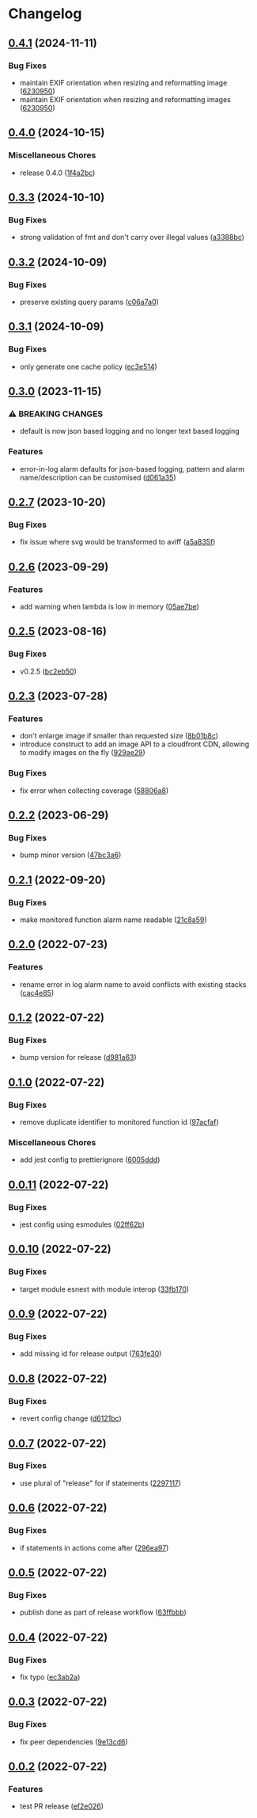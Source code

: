 # Changelog

## [0.4.1](https://github.com/buildigo/aws-cdk-patterns/compare/v0.4.0...v0.4.1) (2024-11-11)


### Bug Fixes

* maintain EXIF orientation when resizing and reformatting image ([6230950](https://github.com/buildigo/aws-cdk-patterns/commit/6230950688508e3550b86785cf210e8b24cc52d8))
* maintain EXIF orientation when resizing and reformatting images ([6230950](https://github.com/buildigo/aws-cdk-patterns/commit/6230950688508e3550b86785cf210e8b24cc52d8))

## [0.4.0](https://github.com/buildigo/aws-cdk-patterns/compare/v0.3.3...v0.4.0) (2024-10-15)


### Miscellaneous Chores

* release 0.4.0 ([1f4a2bc](https://github.com/buildigo/aws-cdk-patterns/commit/1f4a2bc1e449c7d6b76fad549aa42f784ac7a7a6))

## [0.3.3](https://github.com/buildigo/aws-cdk-patterns/compare/v0.3.2...v0.3.3) (2024-10-10)


### Bug Fixes

* strong validation of fmt and don't carry over illegal values ([a3388bc](https://github.com/buildigo/aws-cdk-patterns/commit/a3388bc090dea14d2c474777f0aee1453bc5aecd))

## [0.3.2](https://github.com/buildigo/aws-cdk-patterns/compare/v0.3.1...v0.3.2) (2024-10-09)


### Bug Fixes

* preserve existing query params ([c06a7a0](https://github.com/buildigo/aws-cdk-patterns/commit/c06a7a0e2d3322e9a5d6519683da084acad4623d))

## [0.3.1](https://github.com/buildigo/aws-cdk-patterns/compare/v0.3.0...v0.3.1) (2024-10-09)


### Bug Fixes

* only generate one cache policy ([ec3e514](https://github.com/buildigo/aws-cdk-patterns/commit/ec3e514f5a02999a3492d38941dfb4183917f687))

## [0.3.0](https://github.com/buildigo/aws-cdk-patterns/compare/v0.2.7...v0.3.0) (2023-11-15)


### ⚠ BREAKING CHANGES

* default is now json based logging and no longer text based logging

### Features

* error-in-log alarm defaults for json-based logging, pattern and alarm name/description can be customised ([d061a35](https://github.com/buildigo/aws-cdk-patterns/commit/d061a3539e61c1edaf43ea16dd6570f26057d878))

## [0.2.7](https://github.com/buildigo/aws-cdk-patterns/compare/v0.2.6...v0.2.7) (2023-10-20)


### Bug Fixes

* fix issue where svg would be transformed to aviff ([a5a835f](https://github.com/buildigo/aws-cdk-patterns/commit/a5a835f0384e9e980f45754682834248435c42fc))

## [0.2.6](https://github.com/buildigo/aws-cdk-patterns/compare/v0.2.5...v0.2.6) (2023-09-29)


### Features

* add warning when lambda is low in memory ([05ae7be](https://github.com/buildigo/aws-cdk-patterns/commit/05ae7be79cd1db91e3c8b30fe2700a17caafc90b))

## [0.2.5](https://github.com/buildigo/aws-cdk-patterns/compare/v0.2.4...v0.2.5) (2023-08-16)


### Bug Fixes

* v0.2.5 ([bc2eb50](https://github.com/buildigo/aws-cdk-patterns/commit/bc2eb506fa911d037dd8086e29e6d4b02d7f47c8))

## [0.2.3](https://github.com/buildigo/aws-cdk-patterns/compare/v0.2.2...v0.2.3) (2023-07-28)


### Features

* don't enlarge image if smaller than requested size ([8b01b8c](https://github.com/buildigo/aws-cdk-patterns/commit/8b01b8cfcf82ac00966d50afeb4ff20a432533f5))
* introduce construct to add an image API to a cloudfront CDN, allowing to modify images on the fly ([929ae29](https://github.com/buildigo/aws-cdk-patterns/commit/929ae29124c90ce030b24743e18d7f3d38958b3d))


### Bug Fixes

* fix error when collecting coverage ([58806a8](https://github.com/buildigo/aws-cdk-patterns/commit/58806a832e90286dd599eb8ff2fd38e80fc6c6bb))

## [0.2.2](https://github.com/buildigo/aws-cdk-patterns/compare/v0.2.1...v0.2.2) (2023-06-29)


### Bug Fixes

* bump minor version ([47bc3a6](https://github.com/buildigo/aws-cdk-patterns/commit/47bc3a68c16ced5fe17b2edf000b4b268cce9532))

## [0.2.1](https://github.com/buildigo/aws-cdk-patterns/compare/v0.2.0...v0.2.1) (2022-09-20)


### Bug Fixes

* make monitored function alarm name readable ([21c8a59](https://github.com/buildigo/aws-cdk-patterns/commit/21c8a59a5bd15d31d8b3df1741477140f8c2dee2))

## [0.2.0](https://github.com/buildigo/aws-cdk-patterns/compare/v0.1.2...v0.2.0) (2022-07-23)


### Features

* rename error in log alarm name to avoid conflicts with existing stacks ([cac4e85](https://github.com/buildigo/aws-cdk-patterns/commit/cac4e85b39c0c6f35a4de92a6f7c228515c8d97e))

## [0.1.2](https://github.com/buildigo/aws-cdk-patterns/compare/v0.1.0...v0.1.2) (2022-07-22)


### Bug Fixes

* bump version for release ([d981a63](https://github.com/buildigo/aws-cdk-patterns/commit/d981a635537c143927653ecd0f9f01d4b67264e7))

## [0.1.0](https://github.com/buildigo/aws-cdk-patterns/compare/v0.0.11...v0.1.0) (2022-07-22)


### Bug Fixes

* remove duplicate identifier to monitored function id ([97acfaf](https://github.com/buildigo/aws-cdk-patterns/commit/97acfaf388f3820bec522571904ad9335a0e1bfd))


### Miscellaneous Chores

* add jest config to prettierignore ([6005ddd](https://github.com/buildigo/aws-cdk-patterns/commit/6005ddddaa69c7c2369b498921fb47112a6878aa))

## [0.0.11](https://github.com/buildigo/aws-cdk-patterns/compare/v0.0.10...v0.0.11) (2022-07-22)


### Bug Fixes

* jest config using esmodules ([02ff62b](https://github.com/buildigo/aws-cdk-patterns/commit/02ff62b207b854790e22eec32aea21b67982922e))

## [0.0.10](https://github.com/buildigo/aws-cdk-patterns/compare/v0.0.9...v0.0.10) (2022-07-22)


### Bug Fixes

* target module esnext with module interop ([33fb170](https://github.com/buildigo/aws-cdk-patterns/commit/33fb17038777818b69aaaae921e73b71386e93ba))

## [0.0.9](https://github.com/buildigo/aws-cdk-patterns/compare/v0.0.8...v0.0.9) (2022-07-22)


### Bug Fixes

* add missing id for release output ([763fe30](https://github.com/buildigo/aws-cdk-patterns/commit/763fe306b02985396d1392f4a9479d99a83032c5))

## [0.0.8](https://github.com/buildigo/aws-cdk-patterns/compare/v0.0.7...v0.0.8) (2022-07-22)


### Bug Fixes

* revert config change ([d6121bc](https://github.com/buildigo/aws-cdk-patterns/commit/d6121bc228c4729c43946f6927cee8b2ae2e5cb7))

## [0.0.7](https://github.com/buildigo/aws-cdk-patterns/compare/v0.0.6...v0.0.7) (2022-07-22)


### Bug Fixes

* use plural of "release" for if statements ([2297117](https://github.com/buildigo/aws-cdk-patterns/commit/22971173a2ff47e2c1a9706e0b87912c0bc806cc))

## [0.0.6](https://github.com/buildigo/aws-cdk-patterns/compare/v0.0.5...v0.0.6) (2022-07-22)


### Bug Fixes

* if statements in actions come after ([296ea97](https://github.com/buildigo/aws-cdk-patterns/commit/296ea979fdb8328a50d19ad1d1af15aed60c1ecf))

## [0.0.5](https://github.com/buildigo/aws-cdk-patterns/compare/v0.0.4...v0.0.5) (2022-07-22)


### Bug Fixes

* publish done as part of release workflow ([63ffbbb](https://github.com/buildigo/aws-cdk-patterns/commit/63ffbbbbf888653c5ac7ce1389a08798f21016c8))

## [0.0.4](https://github.com/buildigo/aws-cdk-patterns/compare/v0.0.3...v0.0.4) (2022-07-22)


### Bug Fixes

* fix typo ([ec3ab2a](https://github.com/buildigo/aws-cdk-patterns/commit/ec3ab2aa329891fa574fe28a8bb865496db3709b))

## [0.0.3](https://github.com/buildigo/aws-cdk-patterns/compare/v0.0.2...v0.0.3) (2022-07-22)


### Bug Fixes

* fix peer dependencies ([9e13cd6](https://github.com/buildigo/aws-cdk-patterns/commit/9e13cd6ce79cb6f1fc8a15cb50dd01ffe857d71c))

## [0.0.2](https://github.com/buildigo/aws-cdk-patterns/compare/0.0.1...v0.0.2) (2022-07-22)


### Features

* test PR release ([ef2e026](https://github.com/buildigo/aws-cdk-patterns/commit/ef2e0261fe21ded2ae8e2ddab0a26f98efd07e3b))
